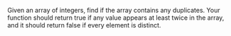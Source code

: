 
Given an array of integers, find if the array contains any duplicates. Your function should return true if any value appears at least twice in the array, and it should return false if every element is distinct.
